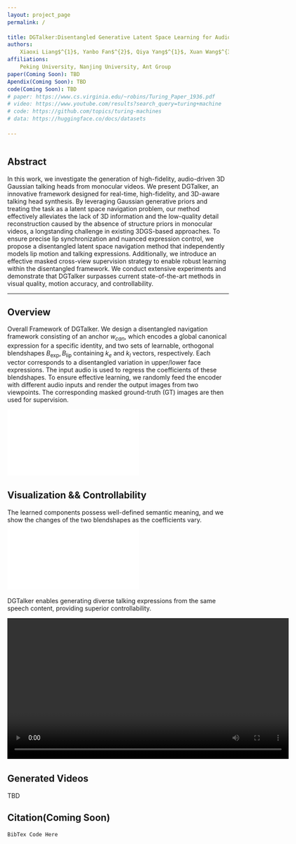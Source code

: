```yaml
---
layout: project_page
permalink: /

title: DGTalker:Disentangled Generative Latent Space Learning for Audio-Driven Gaussian Talking Heads
authors:
    Xiaoxi Liang$^{1}$, Yanbo Fan$^{2}$, Qiya Yang$^{1}$, Xuan Wang$^{3}$, Wei Gao$^{1}$, Ge Li$^{1}$
affiliations:
    Peking University, Nanjing University, Ant Group
paper(Coming Soon): TBD
Apendix(Coming Soon): TBD
code(Coming Soon): TBD
# paper: https://www.cs.virginia.edu/~robins/Turing_Paper_1936.pdf
# video: https://www.youtube.com/results?search_query=turing+machine
# code: https://github.com/topics/turing-machines
# data: https://huggingface.co/docs/datasets

---
```


<!-- Using HTML to center the abstract -->
<div class="columns is-centered has-text-centered">
    <div class="column is-four-fifths">
        <h2>Abstract</h2>
        <div class="content has-text-justified">
In this work, we investigate the generation of high-fidelity, audio-driven 3D Gaussian talking heads from monocular videos. We present DGTalker, an innovative framework designed for real-time, high-fidelity, and 3D-aware talking head synthesis. By leveraging Gaussian generative priors and treating the task as a latent space navigation problem, our method effectively alleviates the lack of 3D information and the low-quality detail reconstruction caused by the absence of structure priors in monocular videos, a longstanding challenge in existing 3DGS-based approaches.  To ensure precise lip synchronization and nuanced expression control, we propose a disentangled latent space navigation method that independently models lip motion and talking expressions. Additionally, we introduce an effective masked cross-view supervision strategy to enable robust learning within the disentangled framework. We conduct extensive experiments and demonstrate that DGTalker surpasses current state-of-the-art methods in visual quality, motion accuracy, and controllability.
        </div>
    </div>
</div>

---


## Overview

Overall Framework of DGTalker. We design a disentangled navigation framework consisting of an anchor $w_{can}$, which encodes a global canonical expression for a specific identity, and two sets of learnable, orthogonal blendshapes ${B_\text{exp}, B_\text{lip}}$ containing $k_e$ and $k_l$ vectors, respectively. Each vector corresponds to a disentangled variation in upper/lower face expressions. The input audio is used to regress the coefficients of these blendshapes. To ensure effective learning, we randomly feed the encoder with different audio inputs and render the output images from two viewpoints. The corresponding masked ground-truth (GT) images are then used for supervision.

![PIPElINE](/static/image/pipeline.pdf)

## Visualization && Controllability
The learned components possess well-defined semantic meaning, and we show the changes of the two blendshapes as the coefficients vary.
![BLENDSHAPES](/static/image/Blendshapes.pdf)

DGTalker enables generating diverse talking expressions from the same speech content, providing superior controllability.

<video width="640" controls>
  <source src="/static/video/control.mp4" type="video/mp4">
  Your browser does not support the video tag.
</video>

## Generated Videos
TBD

## Citation(Coming Soon)
```
BibTex Code Here
```
